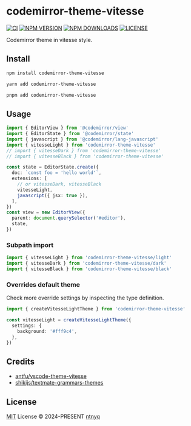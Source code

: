 # codemirror-theme-vitesse

[![CI](https://github.com/ntnyq/codemirror-theme-vitesse/workflows/CI/badge.svg)](https://github.com/ntnyq/codemirror-theme-vitesse/actions)
[![NPM VERSION](https://img.shields.io/npm/v/codemirror-theme-vitesse.svg)](https://www.npmjs.com/package/codemirror-theme-vitesse)
[![NPM DOWNLOADS](https://img.shields.io/npm/dy/codemirror-theme-vitesse.svg)](https://www.npmjs.com/package/codemirror-theme-vitesse)
[![LICENSE](https://img.shields.io/github/license/ntnyq/codemirror-theme-vitesse.svg)](https://github.com/ntnyq/codemirror-theme-vitesse/blob/main/LICENSE)

Codemirror theme in vitesse style.

## Install

```bash
npm install codemirror-theme-vitesse
```

```bash
yarn add codemirror-theme-vitesse
```

```bash
pnpm add codemirror-theme-vitesse
```

## Usage

```ts
import { EditorView } from '@codemirror/view'
import { EditorState } from '@codemirror/state'
import { javascript } from '@codemirror/lang-javascript'
import { vitesseLight } from 'codemirror-theme-vitesse'
// import { vitesseDark } from 'codemirror-theme-vitesse'
// import { vitesseBlack } from 'codemirror-theme-vitesse'

const state = EditorState.create({
  doc: `const foo = 'hello world'`,
  extensions: [
    // or vitesseDark, vitesseBlack
    vitesseLight,
    javascript({ jsx: true }),
  ],
})
const view = new EditorView({
  parent: document.querySelector('#editor'),
  state,
})
```

### Subpath import

```ts
import { vitesseLight } from 'codemirror-theme-vitesse/light'
import { vitesseDark } from 'codemirror-theme-vitesse/dark'
import { vitesseBlack } from 'codemirror-theme-vitesse/black'
```

### Overrides default theme

Check more override settings by inspecting the type definition.

```ts
import { createVitesseLightTheme } from 'codemirror-theme-vitesse'

const vitesseLight = createVitesseLightTheme({
  settings: {
    background: '#fff9c4',
  },
})
```

## Credits

- [antfu/vscode-theme-vitesse](https://github.com/antfu/vscode-theme-vitesse)
- [shikijs/textmate-grammars-themes](https://github.com/shikijs/textmate-grammars-themes)

## License

[MIT](./LICENSE) License © 2024-PRESENT [ntnyq](https://github.com/ntnyq)
